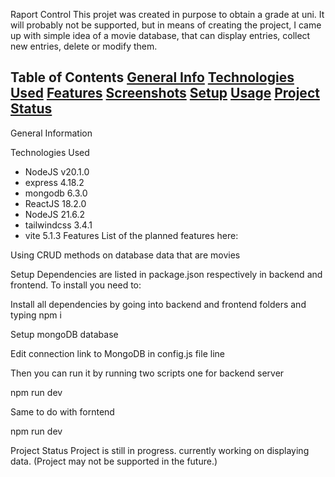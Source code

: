 Raport Control
This projet was created in purpose to obtain a grade at uni. It will probably not be supported, but in means of creating the project, I came up with simple idea of a movie database, that can display entries, collect new entries, delete or modify them.

Table of Contents
[General Info](#General)
[Technologies Used](#Technologies)
[Features](#Features)
[Screenshots](#Screenshots)
[Setup](#Setup)
[Usage](#Usage)
[Project Status](#Project)
---
General Information


Technologies Used
- NodeJS v20.1.0
- express 4.18.2
- mongodb 6.3.0
- ReactJS 18.2.0
- NodeJS 21.6.2
- tailwindcss 3.4.1
- vite 5.1.3
Features
List of the planned features here:

Using CRUD methods on database data that are movies 

Setup
Dependencies are listed in package.json respectively in backend and frontend. To install you need to:

Install all dependencies by going into backend and frontend folders and typing
npm i

Setup mongoDB database

Edit connection link to MongoDB in config.js file line

Then you can run it by running two scripts one for backend server

npm run dev

Same to do with forntend

npm run dev

Project Status
Project is still in progress. currently working on displaying data. (Project may not be supported in the future.)